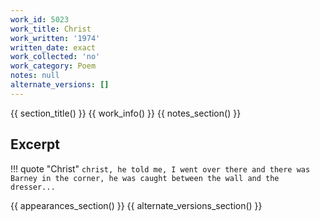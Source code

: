```yaml
---
work_id: 5023
work_title: Christ
work_written: '1974'
written_date: exact
work_collected: 'no'
work_category: Poem
notes: null
alternate_versions: []
---
```


{{ section_title() }}
{{ work_info() }}
{{ notes_section() }}
## Excerpt
!!! quote "Christ"
    ```
    christ, he told me,
    I went over there
    and there was Barney in the corner,
    he was caught between the wall and the dresser...
    ```

{{ appearances_section() }}
{{ alternate_versions_section() }}